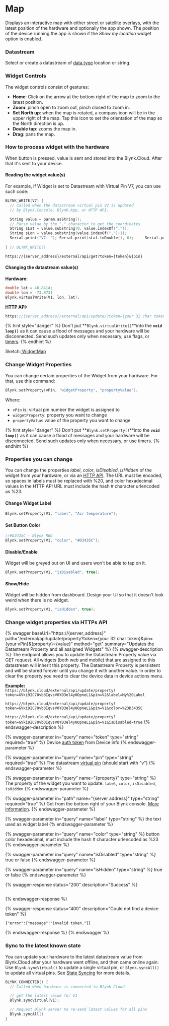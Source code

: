 # Map

Displays an interactive map with either street or satellite overlays, with the latest position of the hardware and optionally the app shown. The position of the device running the app is shown if the _Show my location_ widget option is enabled.

### Datastream

Select or create a datastream of [data type](../../blynk.console/templates/datastreams/datastreams-common-settings/data-type.md) location or string.

### Widget Controls

The widget controls consist of gestures:

* **Home**:  Click on the arrow at the bottom right of the map to zoom to the latest position.
* **Zoom**: pinch open to zoom out, pinch closed to zoom in.
* **Set North up**: when the map is rotated, a compass icon will be in the upper right of the map. Tap this icon to set the orientation of the map so the North direction is up.
* **Double tap**:  zooms the map in.
* **Drag**:  pans the map.

### How to process widget with the hardware

When button is pressed, value is sent and stored into the Blynk.Cloud. After that it's sent to your device.

#### Reading the widget value(s)

For example, if Widget is set to Datastream with Virtual Pin V7, you can use such code:

```cpp
BLYNK_WRITE(V7) {   
  // Called when the datastream virtual pin V2 is updated 
  // by Blynk.Console, Blynk.App, or HTTP API. 

  String value = param.asString();
  // Parse value by the "," character to get the coordinates
  String sLat = value.substring(0, value.indexOf(","));
  String sLon = value.substring(value.indexOf(",")+1);
  Serial.print("V7: "); Serial.print(sLat.toDouble(), 6);     Serial.print(", "); Serial.println(sLon.toDouble(), 6);
    
} // BLYNK_WRITE()
```

```
https://{server_address}/external/api/get?token={token}&{pin}
```

#### Changing the datastream value(s)

**Hardware:**

```cpp
double lat = 40.8414;
double lon = -73.8731
Blynk.virtualWrite(V1, lon, lat);
```

**HTTP API:**

```cpp
https://{server_address}/external/api/update/?token={your 32 char token}&V1=-73.8731&V1=40.8414
```

{% hint style="danger" %}
Don't put **`Blynk.virtualWrite()`**into the **`void loop()`** as it can cause a flood of messages and your hardware will be disconnected. Send such updates only when necessary, use flags, or [timers](../../blynk.edgent-firmware-api/blynk-timer.md).
{% endhint %}

Sketch:[ ](https://github.com/blynkkk/blynk-library/blob/master/examples/GettingStarted/BlynkBlink/BlynkBlink.ino)[WidgetMap](https://github.com/blynkkk/blynk-library/blob/master/examples/Widgets/Map/Map.ino)



### Change Widget Properties

You can change certain properties of the Widget from your hardware. For that, use this command:&#x20;

```cpp
Blynk.setProperty(vPin, "widgetProperty", "propertyValue"); 
```

Where:&#x20;

* `vPin` is: virtual pin number the widget is assigned to
* `widgetProperty`: property you want to change
* `propertyValue`: value of the property you want to change

{% hint style="danger" %}
Don't put **`Blynk.setProperty()`**into the **`void loop()`** as it can cause a flood of messages and your hardware will be disconnected. Send such updates only when necessary, or use timers.
{% endhint %}



### Properties you can change

You can change the properties _label_, _color_, _isDisabled_, _isHidden_ of the widget from your hardware, or via an [HTTP API](broken-reference). The URL must be encoded, so spaces in labels must be replaced with %20, and color hexadecimal values in the HTTP API URL must include the hash # character urlencoded as %23.

#### **Change Widget Label**

```cpp
Blynk.setProperty(V1, "label", "Air temperature");
```

#### **Set Button Color**

```cpp
//#D3435C - Blynk RED 
Blynk.setProperty(V1, "color", "#D3435C");
```

#### **Disable/Enable**

Widget will be greyed out on UI and users won't be able to tap on it.

```cpp
Blynk.setProperty(V1, "isDisabled", true);
```

#### **Show/Hide**

Widget will be hidden from dashboard. Design your UI so that it doesn't look weird when there is no widget.

```cpp
Blynk.setProperty(V1, "isHidden", true);
```



### Change widget properties via HTTPs API

{% swagger baseUrl="https://{server_address}" path="/external/api/update/property?token={your 32 char token}&pin={your vPin}&{property}={value}" method="get" summary="Updates the Datastream Property and all assigned Widgets" %}
{% swagger-description %}
The endpoint allows you to update the Datastream Property value via GET request. All widgets (both web and mobile) that are assigned to this datastream will inherit this property. The Datastream Property is persistent and will be stored forever until you change it with another value. In order to clear the property you need to clear the device data in device actions menu.

**Example:**\
`https://blynk.cloud/external/api/update/property?token=GVki9IC70vb3IqvsV0YD3el4y0OpneL1&pin=V2&label=My%20Label`

`https://blynk.cloud/external/api/update/property?token=GVki9IC70vb3IqvsV0YD3el4y0OpneL1&pin=V1&color=%23D3435C`

`https://blynk.cloud/external/api/update/property?token=GVki9IC70vb3IqvsV0YD3el4y0OpneL1&pin=V1&isDisabled=true`
{% endswagger-description %}

{% swagger-parameter in="query" name="token" type="string" required="true" %}
Device [auth token](../../concepts/device.md#authtoken) from Device info
{% endswagger-parameter %}

{% swagger-parameter in="query" name="pin" type="string" required="true" %}
The datastream [virtual pin](../../blynk.console/templates/datastreams/virtual-pin.md) (should start with "v")
{% endswagger-parameter %}

{% swagger-parameter in="query" name="{property}" type="string" %}
The property of the widget you want to update: `label`, `color`, `isDisabled`, `isHidden`
{% endswagger-parameter %}

{% swagger-parameter in="path" name="{server address}" type="string" required="true" %}
Get from the bottom right of your Blynk console. [More information](../../blynk.cloud/device-https-api/troubleshooting.md).
{% endswagger-parameter %}

{% swagger-parameter in="query" name="label" type="string" %}
the text used as widget label
{% endswagger-parameter %}

{% swagger-parameter in="query" name="color" type="string" %}
button color hexadecimal, must include the hash # character urlencoded as %23
{% endswagger-parameter %}

{% swagger-parameter in="query" name="isDisabled" type="string" %}
true or false
{% endswagger-parameter %}

{% swagger-parameter in="query" name="isHidden" type="string" %}
true or false
{% endswagger-parameter %}

{% swagger-response status="200" description="Success" %}
```
```
{% endswagger-response %}

{% swagger-response status="400" description="Could not find a device token" %}
```
{"error":{"message":"Invalid token."}}
```
{% endswagger-response %}
{% endswagger %}

### **Sync to the latest known state**&#x20;

You can update your hardware to the latest datastream value from Blynk.Cloud after your hardware went offline, and then came online again. Use `Blynk.syncVirtual()` to update a single virtual pin, or `Blynk.syncAll()` to update all virtual pins. See [State Syncing](../../blynk.edgent-firmware-api/state-syncing.md) for more details.

```cpp
BLYNK_CONNECTED() { 
  // Called when hardware is connected to Blynk.Cloud  

  // get the latest value for V1
  Blynk.syncVirtual(V1); 

  // Request Blynk server to re-send latest values for all pins
  Blynk.syncAll()
}
```

